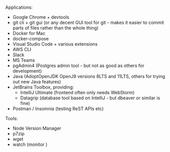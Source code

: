 Applications:

* Google Chrome + devtools
* git cli + git gui (or any decent GUI tool for git - makes it easier to commit parts of files rather than the whole thing)
* Docker for Mac
* docker-compose
* Visual Studio Code + various extensions
* AWS CLI
* Slack
* MS Teams
* pgAdmin4 (Postgres admin tool - but not as good as others for development)
* Java (AdoptOpenJDK OpenJ9 versions 8LTS and 11LTS, others for trying out new Java features)
* JetBrains Toolbox, providing:
  * IntelliJ Ultimate (frontend often only needs WebStorm)
  * Datagrip (database tool based on IntelliJ - but dbeaver or similar is fine)
* Postman / Insomnia (testing ReST APIs etc)


Tools:
* Node Version Manager
* p7zip
* wget
* watch (monitor )


